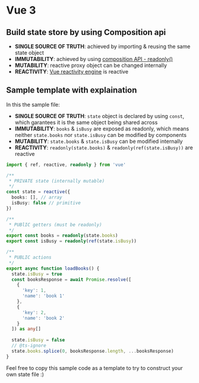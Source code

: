 # Vue 3
## Build state store by using Composition api
- **SINGLE SOURCE OF TRUTH**: achieved by importing & reusing the same state object
- **IMMUTABILITY**: achieved by using [composition API - readonly()](https://vuejs.org/api/reactivity-core.html#readonly)
- **MUTABILITY**: reactive proxy object can be changed internally
- **REACTIVITY**: [Vue reactivity engine](https://vuejs.org/guide/essentials/reactivity-fundamentals.html) is reactive

## Sample template with explaination
In this the sample file:
- **SINGLE SOURCE OF TRUTH**: `state` object is declared by using `const`, which garantees it is the same object being shared across
- **IMMUTABILITY**: `books` & `isBusy` are exposed as readonly, which means neither `state.books` nor `state.isBusy` can be modified by components
- **MUTABILITY**: `state.books` & `state.isBusy` can be modified internally
- **REACTIVITY**: `readonly(state.books)` & `readonly(ref(state.isBusy))` are reactive

```ts
import { ref, reactive, readonly } from 'vue'

/**
 * PRIVATE state (internally mutable)
 */
const state = reactive({
  books: [], // array
  isBusy: false // primitive
})

/**
 * PUBlIC getters (must be readonly)
 */
export const books = readonly(state.books)
export const isBusy = readonly(ref(state.isBusy))

/**
 * PUBLIC actions
 */
export async function loadBooks() {
  state.isBusy = true
  const booksResponse = await Promise.resolve([
    {
      'key': 1,
      'name': 'book 1'
    },
    {
      'key': 2,
      'name': 'book 2'
    }
  ]) as any[]
  
  state.isBusy = false
  // @ts-ignore
  state.books.splice(0, booksResponse.length, ...booksResponse)
}

```



Feel free to copy this sample code as a template to try to construct your own state file :)